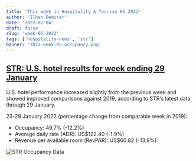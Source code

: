 ```yaml
---
title: 'This week in Hospitality & Tourism #5 2022'
author: 'Ilhan Demirer'
date: '2022-02-04'
draft: false
slug: 'week-05-2022'
tags: ['hospitality-news', 'str']
banner: '2022-week-05-occupancy.png'
---
```


## [STR: U.S. hotel results for week ending 29 January](https://str.com/press-release/str-us-hotel-results-week-ending-29-january)

U.S. hotel performance increased slightly from the previous week and showed improved comparisons against 2019, according to STR‘s latest data through 29 January.

23-29 January 2022 (percentage change from comparable week in 2019):

- Occupancy: 49.7% (-12.2%)
- Average daily rate (ADR): US$122.40 (-1.9%)
- Revenue per available room (RevPAR): US$60.82 (-13.9%)

![STR Occupancy Data](/images/blogimages/2022-week-05-occupancy.png)
